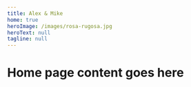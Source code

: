 ```yaml
---
title: Alex & Mike
home: true
heroImage: /images/rosa-rugosa.jpg
heroText: null
tagline: null
---
```


# Home page content goes here
